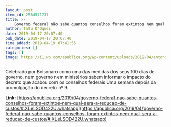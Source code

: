 ```yaml
---
layout: post
item_id: 2564571737
title: >-
    Governo federal não sabe quantos conselhos foram extintos nem qual será a redução de custos
author: Tatu D'Oquei
date: 2019-04-17 20:07:40
pub_date: 2019-04-17 20:07:40
time_added: 2019-04-19 07:41:55
categories: []
tags: []
image: https://i1.wp.com/apublica.org/wp-content/uploads/2019/04/antonio-cruz-agencia-brasil.jpg?fit=1140%2C760&ssl=1
---
```


Celebrado por Bolsonaro como uma das medidas dos seus 100 dias de governo, nem governo nem ministérios sabem informar o impacto do decreto que acabou com os conselhos federais Uma semana depois da promulgação do decreto nº 9.

**Link:** [https://apublica.org/2019/04/governo-federal-nao-sabe-quantos-conselhos-foram-extintos-nem-qual-sera-a-reducao-de-custos/#.XLeLSOD422U.whatsapp](https://apublica.org/2019/04/governo-federal-nao-sabe-quantos-conselhos-foram-extintos-nem-qual-sera-a-reducao-de-custos/#.XLeLSOD422U.whatsapp)


